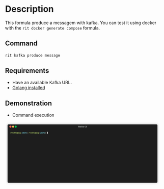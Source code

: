 # Description

This formula produce a messagem with kafka.
You can test it using docker with the `rit docker generate compose` formula.

## Command

```bash
rit kafka produce message
```

## Requirements

- Have an available Kafka URL.
- [Golang installed](https://golang.org/doc/install)

## Demonstration

- Command execution

![Alt Text](docs/kafka-produce-message.gif)
